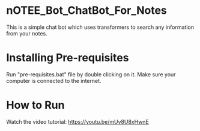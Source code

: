 # nOTEE_Bot_ChatBot_For_Notes
This is a simple chat bot which uses transformers to search any information from your notes.

# Installing Pre-requisites
Run "pre-requisites.bat" file by double clicking on it. Make sure your computer is connected to the internet.

# How to Run
Watch the video tutorial: https://youtu.be/mUv8U8xHwnE